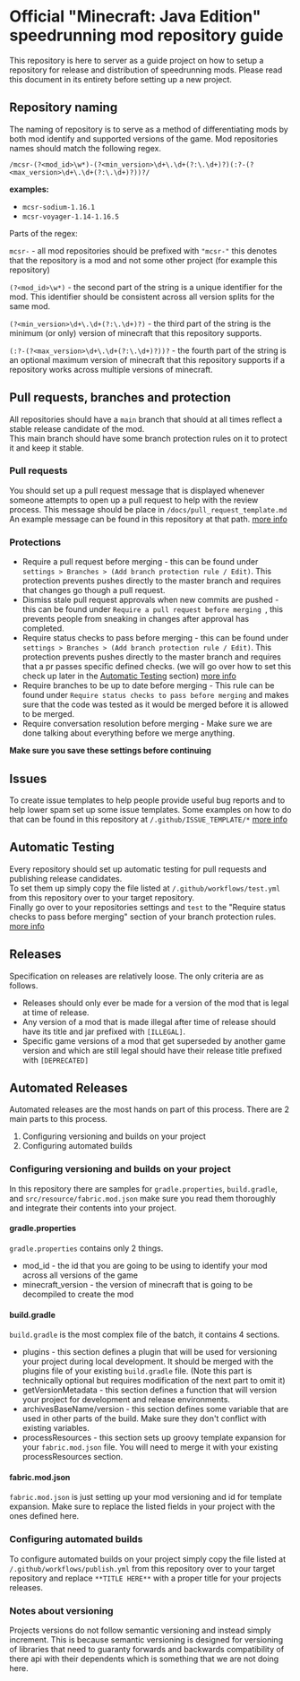 
# Official "Minecraft: Java Edition" speedrunning mod repository guide

This repository is here to server as a guide project on how to setup a repository for release and distribution of speedrunning mods. Please read this document in its entirety before setting up a new project.

## Repository naming

The naming of repository is to serve as a method of differentiating mods by both mod identify and supported versions of the game.
Mod repositories names should match the following regex.

`/mcsr-(?<mod_id>\w*)-(?<min_version>\d+\.\d+(?:\.\d+)?)(:?-(?<max_version>\d+\.\d+(?:\.\d+)?))?/`

**examples:**
* `mcsr-sodium-1.16.1`
* `mcsr-voyager-1.14-1.16.5`

Parts of the regex:

`mcsr-` - all mod repositories should be prefixed with `"mcsr-"` this denotes that the repository is a mod and not some other project (for example this repository)

`(?<mod_id>\w*)` - the second part of the string is a unique identifier for the mod. This identifier should be consistent across all version splits for the same mod.

`(?<min_version>\d+\.\d+(?:\.\d+)?)` - the third part of the string is the minimum (or only) version of minecraft that this repository supports.

`(:?-(?<max_version>\d+\.\d+(?:\.\d+)?))?` - the fourth part of the string is an optional maximum version of minecraft that this repository supports if a repository works across multiple versions of minecraft.

## Pull requests, branches and protection

All repositories should have a `main` branch that should at all times reflect a stable release candidate of the mod.    
This main branch should have some branch protection rules on it to protect it and keep it stable.

### Pull requests
You should set up a pull request message that is displayed whenever someone attempts to open up a pull request to help with the review process. This message should be place in `/docs/pull_request_template.md` An example message can be found in this repository at that path.
[more info](https://docs.github.com/en/communities/using-templates-to-encourage-useful-issues-and-pull-requests/creating-a-pull-request-template-for-your-repository)

### Protections
* Require a pull request before merging - this can be found under `settings > Branches > (Add branch protection rule / Edit)`. This protection prevents pushes directly to the master branch and requires that changes go though a pull request.
* Dismiss stale pull request approvals when new commits are pushed  - this can be found under `Require a pull request before merging `, this prevents people from sneaking in changes after approval has completed. 
* Require status checks to pass before merging - this can be found under `settings > Branches > (Add branch protection rule / Edit)`. This protection prevents pushes directly to the master branch and requires that a pr passes specific defined checks. (we will go over how to set this check up later in the [Automatic Testing](#Automatic-building) section)
[more info](https://docs.github.com/en/repositories/configuring-branches-and-merges-in-your-repository/defining-the-mergeability-of-pull-requests/managing-a-branch-protection-rule)
* Require branches to be up to date before merging - This rule can be found under `Require status checks to pass before merging` and makes sure that the code was tested as it would be merged before it is allowed to be merged.
* Require conversation resolution before merging - Make sure we are done talking about everything before we merge anything.

**Make sure you save these settings before continuing**

## Issues

To create issue templates to help people provide useful bug reports and to help lower spam set up some issue templates. Some examples on how to do that can be found in this repository at `/.github/ISSUE_TEMPLATE/*`
[more info](https://docs.github.com/en/communities/using-templates-to-encourage-useful-issues-and-pull-requests/configuring-issue-templates-for-your-repository)

## Automatic Testing

Every repository should set up automatic testing for pull requests and publishing release candidates.    
To set them up simply copy the file listed at `/.github/workflows/test.yml` from this repository over to your target repository.    
Finally go over to your repositories settings and `test` to the "Require status checks to pass before merging" section of your branch protection rules.
[more info](https://docs.github.com/en/actions/using-workflows)

## Releases

Specification on releases are relatively loose. The only criteria are as follows.
- Releases should only ever be made for a version of the mod that is legal at time of release.
- Any version of a mod that is made illegal after time of release should have its title and jar prefixed with `[ILLEGAL]`.
- Specific game versions of a mod that get superseded by another game version and which are still legal should have their release title prefixed with `[DEPRECATED]`

## Automated Releases

Automated releases are the most hands on part of this process. There are 2 main parts to this process.

1. Configuring versioning and builds on your project
2. Configuring automated builds

### Configuring versioning and builds on your project

In this repository there are samples for `gradle.properties`, `build.gradle`, and `src/resource/fabric.mod.json` make sure you read them thoroughly and integrate their contents into your project.

#### gradle.properties
`gradle.properties` contains only 2 things.
* mod_id - the id that you are going to be using to identify your mod across all versions of the game
* minecraft_version - the version of minecraft that is going to be decompiled to create the mod

#### build.gradle
`build.gradle` is the most complex file of the batch, it contains 4 sections.
* plugins - this section defines a plugin that will be used for versioning your project during local development. It should be merged with the plugins file of your existing `build.gradle` file. (Note this part is technically optional but requires modification of the next part to omit it)
* getVersionMetadata - this section defines a function that will version your project for development and release environments.
* archivesBaseName/version - this section defines some variable that are used in other parts of the build. Make sure they don't conflict with existing variables.
* processResources - this section sets up groovy template expansion for your `fabric.mod.json` file. You will need to merge it with your existing processResources section.

#### fabric.mod.json
`fabric.mod.json` is just setting up your mod versioning and id for template expansion. Make sure to replace the listed fields in your project with the ones defined here.

### Configuring automated builds

To configure automated builds on your project simply copy the file listed at `/.github/workflows/publish.yml` from this repository over to your target repository and replace `**TITLE HERE**` with a proper title for your projects releases.

### Notes about versioning

Projects versions do not follow semantic versioning and instead simply increment. This is because semantic versioning is designed for versioning of libraries that need to guaranty forwards and backwards compatibility of there api with their dependents which is something that we are not doing here.
